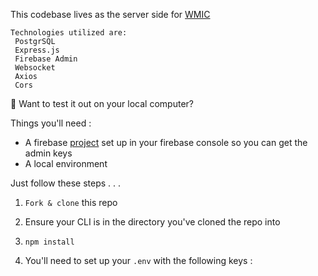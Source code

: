 
This codebase lives as the server side for [WMIC](https://github.com/anickacodes/AL-Capstone-Frontend)
<!--  -->
    Technologies utilized are: 
     PostgrSQL
     Express.js
     Firebase Admin
     Websocket
     Axios
     Cors

👀 Want to test it out on your local computer? 

Things you'll need : 
- A firebase [project](https://console.firebase.google.com/u/0/?_gl=1*1qm9t8q*_ga*MTY5NDI4NTc5MC4xNzE0Mzk5NTE2*_ga_CW55HF8NVT*MTcxNDg4MzI0MS40NC4wLjE3MTQ4ODMyNDEuNjAuMC4w) set up in your firebase console so you can get the admin keys 
- A local environment

Just follow these steps . . .
1. `Fork & clone` this repo 
2. Ensure your CLI is in the directory you've cloned the repo into
3. `npm install`

4. You'll need to set up your `.env` with the following keys : 



<!-- - update the html instead of the 1 liner 
- this server was built specifically for the client side application for Where's My Ice Cream
- this server side utilizes [add technologies]
- how users can interact with this ... keys needed  -->
